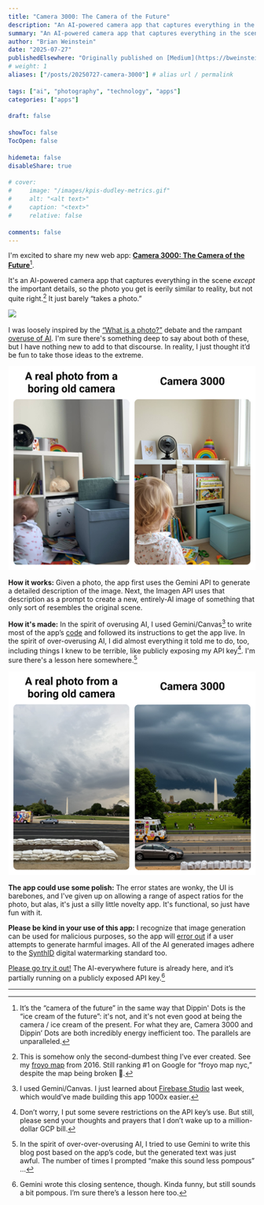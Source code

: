 ```yaml
---
title: "Camera 3000: The Camera of the Future"
description: "An AI-powered camera app that captures everything in the scene except the important details."
summary: "An AI-powered camera app that captures everything in the scene except the important details."
author: "Brian Weinstein"
date: "2025-07-27"
publishedElsewhere: "Originally published on [Medium](https://bweinstein.medium.com/e0a63e5ceaf2?source=friends_link&sk=9929ba6732a5301c01eaaa8ad3771d79)"
# weight: 1
aliases: ["/posts/20250727-camera-3000"] # alias url / permalink

tags: ["ai", "photography", "technology", "apps"]
categories: ["apps"]

draft: false

showToc: false
TocOpen: false

hidemeta: false
disableShare: true

# cover:
#     image: "/images/kpis-dudley-metrics.gif"
#     alt: "<alt text>"
#     caption: "<text>"
#     relative: false

comments: false
---
```



I'm excited to share my new web app: [**Camera 3000: The Camera of the Future**](https://brianweinstein.github.io/camera-3000/)[^1].

It's an AI-powered camera app that captures everything in the scene *except* the important details, so the photo you get is eerily similar to reality, but not quite right.[^2] It just barely “takes a photo.”

![](/images/camera-3000-carrot.png)


I was loosely inspired by the [“What is a photo?”](https://www.theverge.com/2024/9/23/24252231/lets-compare-apple-google-and-samsungs-definitions-of-a-photo) debate and the rampant [overuse of AI](https://www.fastcompany.com/91154806/ai-in-everything-era-pointless). I'm sure there's something deep to say about both of these, but I have nothing new to add to that discourse. In reality, I just thought it’d be fun to take those ideas to the extreme.

![](/images/camera-3000-bookshelf.png)


**How it works:** Given a photo, the app first uses the Gemini API to generate a detailed description of the image. Next, the Imagen API uses that description as a prompt to create a new, entirely-AI image of something that only sort of resembles the original scene.

**How it's made:** In the spirit of overusing AI, I used Gemini/Canvas[^3] to write most of the app’s [code](https://github.com/BrianWeinstein/real-photo-camera-app/tree/main) and followed its instructions to get the app live. In the spirit of over-overusing AI, I did almost everything it told me to do, too, including things I knew to be terrible, like publicly exposing my API key[^4]. I'm sure there's a lesson here somewhere.[^5]

![](/images/camera-3000-monument.png)


**The app could use some polish:** The error states are wonky, the UI is barebones, and I've given up on allowing a range of aspect ratios for the photo, but alas, it's just a silly little novelty app. It's functional, so just have fun with it.

**Please be kind in your use of this app:** I recognize that image generation can be used for malicious purposes, so the app will [error out](https://cloud.google.com/vertex-ai/generative-ai/docs/multimodal/configure-safety-filters#configurable-filters) if a user attempts to generate harmful images. All of the AI generated images adhere to the [SynthID](https://deepmind.google/science/synthid/) digital watermarking standard too.

[Please go try it out\!](https://brianweinstein.github.io/camera-3000/) The AI-everywhere future is already here, and it’s partially running on a publicly exposed API key.[^6]  

---

[^1]:  It’s the “camera of the future” in the same way that Dippin' Dots is the “ice cream of the future”: it's not, and it's not even good at being the camera / ice cream of the present. For what they are, Camera 3000 and Dippin’ Dots are both incredibly energy inefficient too. The parallels are unparalleled.

[^2]:  This is somehow only the second-dumbest thing I’ve ever created. See my [froyo map](https://bweinstein.medium.com/mapping-the-frozen-yogurt-shop-closest-to-each-manhattan-apartment-3785ccd34f4c) from 2016\. Still ranking \#1 on Google for “froyo map nyc,” despite the map being broken 🎉.

[^3]:  I used Gemini/Canvas. I just learned about [Firebase Studio](https://firebase.google.com/) last week, which would’ve made building this app 1000x easier.

[^4]:  Don’t worry, I put some severe restrictions on the API key’s use. But still, please send your thoughts and prayers that I don’t wake up to a million-dollar GCP bill.

[^5]:  In the spirit of over-over-overusing AI, I tried to use Gemini to write this blog post based on the app’s code, but the generated text was just awful. The number of times I prompted “make this sound less pompous” …

[^6]:  Gemini wrote this closing sentence, though. Kinda funny, but still sounds a bit pompous. I’m sure there’s a lesson here too.
